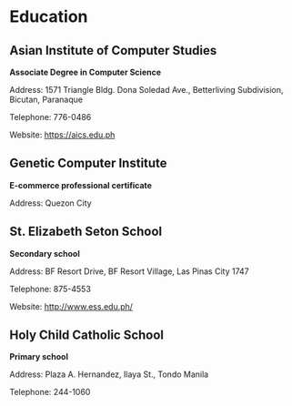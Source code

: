 
# Education

## Asian Institute of Computer Studies 
 
**Associate Degree in Computer Science**

Address: 1571 Triangle Bldg. Dona Soledad Ave., Betterliving Subdivision, Bicutan, Paranaque

Telephone: 776-0486

Website: <a href='https://aics.edu.ph' target='_blank'>https://aics.edu.ph</a>


## Genetic Computer Institute  

**E-commerce professional certificate**

Address: Quezon City


## St. Elizabeth Seton School  

**Secondary school**

Address: BF Resort Drive, BF Resort Village, Las Pinas City 1747

Telephone: 875-4553

Website: <a href='http://www.ess.edu.ph/' target='_blank'>http://www.ess.edu.ph/</a>


## Holy Child Catholic School

**Primary school**

Address: Plaza A. Hernandez, Ilaya St., Tondo Manila

Telephone: 244-1060